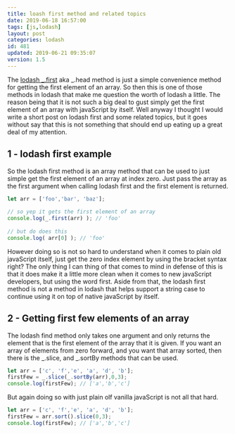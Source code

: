 ```yaml
---
title: loash first method and related topics
date: 2019-06-18 16:57:00
tags: [js,lodash]
layout: post
categories: lodash
id: 481
updated: 2019-06-21 09:35:07
version: 1.5
---
```


The [lodash \_.first](https://lodash.com/docs/4.17.11#head) aka \_.head method is just a simple convenience method for getting the first element of an array. So then this is one of those methods in lodash that make me question the worth of lodash a little. The reason being that it is not such a big deal to gust simply get the first element of an array with javaScript by itself. Well anyway I thought I would write a short post on lodash first and some related topics, but it goes without say that this is not something that should end up eating up a great deal of my attention.

<!-- more -->

## 1 - lodash first example

So the lodash first method is an array method that can be used to just simple get the first element of an array at index zero. Just pass the array as the first argument when calling lodash first and the first element is returned.

```js
let arr = ['foo','bar', 'baz'];
 
// so yep it gets the first element of an array
console.log(_.first(arr) ); // 'foo'
 
// but do does this
console.log( arr[0] ); // 'foo'
```

However doing so is not so hard to understand when it comes to plain old javaScript itself, just get the zero index element by using the bracket syntax right? The only thing I can thing of that comes to mind in defense of this is that it does make it a little more clean when it comes to new javaScript developers, but using the word first. Aside from that, the lodash first method is not a method in lodash that helps support a string case to continue using it on top of native javaScript by itself.

## 2 - Getting first few elements of an array

The lodash find method only takes one argument and only returns the element that is the first element of the array that it is given. If you want an array of elements from zero forward, and you want that array sorted, then there is the \_.slice, and \_.sortBy methods that can be used.

```js
let arr = ['c', 'f','e', 'a', 'd', 'b'];
firstFew = _.slice(_.sortBy(arr),0,3);
console.log(firstFew); // ['a','b','c']

```

But again doing so with just plain olf vanilla javaScript is not all that hard.

```js
let arr = ['c', 'f','e', 'a', 'd', 'b'];
firstFew = arr.sort().slice(0,3);
console.log(firstFew); // ['a','b','c']
```